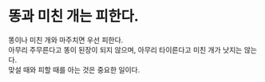 # 똥과 미친 개는 피한다.

똥이나 미친 개와 마주치면 우선 피한다.\
아무리 주무른다고 똥이 된장이 되지 않으며, 아무리 타이른다고 미친 개가 낫지는 않는다.\
맞설 때와 피할 때를 아는 것은 중요한 일이다.
